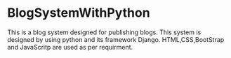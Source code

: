 # BlogSystemWithPython
This is a blog system designed for publishing blogs. This system is designed by using python and its framework Django. HTML,CSS,BootStrap and JavaScritp are used as per requirment.
